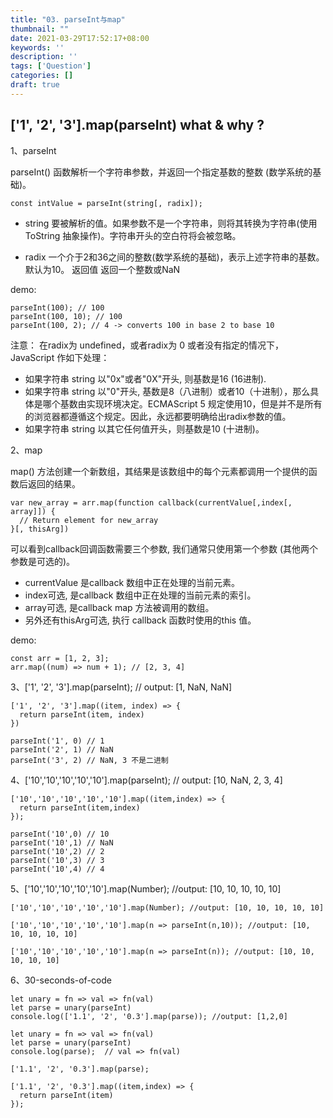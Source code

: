 ```yaml
---
title: "03. parseInt与map"
thumbnail: ""
date: 2021-03-29T17:52:17+08:00
keywords: ''
description: ''
tags: ['Question']
categories: []
draft: true
---
```



## ['1', '2', '3'].map(parseInt) what & why ?

1、parseInt

parseInt() 函数解析一个字符串参数，并返回一个指定基数的整数 (数学系统的基础)。

```
const intValue = parseInt(string[, radix]);
```

- string 要被解析的值。如果参数不是一个字符串，则将其转换为字符串(使用 ToString 抽象操作)。字符串开头的空白符将会被忽略。

- radix 一个介于2和36之间的整数(数学系统的基础)，表示上述字符串的基数。默认为10。 返回值 返回一个整数或NaN

demo:
```
parseInt(100); // 100
parseInt(100, 10); // 100
parseInt(100, 2); // 4 -> converts 100 in base 2 to base 10
```

注意： 在radix为 undefined，或者radix为 0 或者没有指定的情况下，JavaScript 作如下处理：

- 如果字符串 string 以"0x"或者"0X"开头, 则基数是16 (16进制).
- 如果字符串 string 以"0"开头, 基数是8（八进制）或者10（十进制），那么具体是哪个基数由实现环境决定。ECMAScript 5 规定使用10，但是并不是所有的浏览器都遵循这个规定。因此，永远都要明确给出radix参数的值。
- 如果字符串 string 以其它任何值开头，则基数是10 (十进制)。

2、map

map() 方法创建一个新数组，其结果是该数组中的每个元素都调用一个提供的函数后返回的结果。

```
var new_array = arr.map(function callback(currentValue[,index[, array]]) {
  // Return element for new_array
}[, thisArg])
```

可以看到callback回调函数需要三个参数, 我们通常只使用第一个参数 (其他两个参数是可选的)。 

- currentValue 是callback 数组中正在处理的当前元素。 
- index可选, 是callback 数组中正在处理的当前元素的索引。 
- array可选, 是callback map 方法被调用的数组。 
- 另外还有thisArg可选, 执行 callback 函数时使用的this 值。

demo:
```
const arr = [1, 2, 3];
arr.map((num) => num + 1); // [2, 3, 4]
```

3、['1', '2', '3'].map(parseInt); // output: [1, NaN, NaN]

```
['1', '2', '3'].map((item, index) => {
  return parseInt(item, index)
})

parseInt('1', 0) // 1
parseInt('2', 1) // NaN
parseInt('3', 2) // NaN, 3 不是二进制
```

4、['10','10','10','10','10'].map(parseInt);  // output: [10, NaN, 2, 3, 4]

```
['10','10','10','10','10'].map((item,index) => {
  return parseInt(item,index)
});

parseInt('10',0) // 10
parseInt('10',1) // NaN
parseInt('10',2) // 2
parseInt('10',3) // 3
parseInt('10',4) // 4
```

5、['10','10','10','10','10'].map(Number); //output: [10, 10, 10, 10, 10]

```
['10','10','10','10','10'].map(Number); //output: [10, 10, 10, 10, 10]

['10','10','10','10','10'].map(n => parseInt(n,10)); //output: [10, 10, 10, 10, 10]

['10','10','10','10','10'].map(n => parseInt(n)); //output: [10, 10, 10, 10, 10]
```

6、30-seconds-of-code

```
let unary = fn => val => fn(val)
let parse = unary(parseInt)
console.log(['1.1', '2', '0.3'].map(parse)); //output: [1,2,0]
```

```
let unary = fn => val => fn(val)
let parse = unary(parseInt)
console.log(parse);  // val => fn(val)

['1.1', '2', '0.3'].map(parse);

['1.1', '2', '0.3'].map((item,index) => {
  return parseInt(item)
});
```

